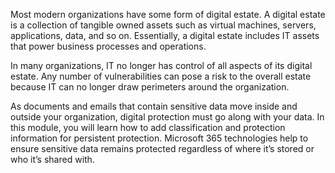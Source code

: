 Most modern organizations have some form of digital estate. A digital estate is a collection of tangible owned assets such as virtual machines, servers, applications, data, and so on. Essentially, a digital estate includes IT assets that power business processes and operations.

In many organizations, IT no longer has control of all aspects of its digital estate. Any number of vulnerabilities can pose a risk to the overall estate because IT can no longer draw perimeters around the organization. 

As documents and emails that contain sensitive data move inside and outside your organization, digital protection must go along with your data. In this module, you will learn how to add classification and protection information for persistent protection. Microsoft 365 technologies help to ensure sensitive data remains protected regardless of where it’s stored or who it’s shared with.
